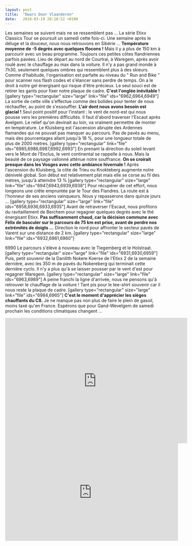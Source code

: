 ```yaml
---
layout: post
title:  "Dwars Door Vlaanderen"
date:   2018-03-19 20:28:52 +0100
---
```

Les semaines se suivent mais ne se ressemblent pas ...
La série Etixx Classics Tour se poursuit un samedi cette fois-ci.
Une semaine après le déluge et la douceur, nous nous retrouvons en Sibérie ...
<strong>Température moyenne de -5 degrés avec quelques flocons !</strong>
Mais il y a plus de 150 km à parcourir avec un beau programme.
Toujours ces petites côtes flandriennes parfois pavées.
Lieu de départ au nord de Courtrai, à Waregem, après avoir roulé avec le chauffage au max dans la voiture.
Il n'y a pas grand monde à 7h30, seulement quelques ombres qui ressemblent plus à des skieurs.
Comme d'habitude, l'organisation est parfaite au niveau du " Run and Bike " pour scanner nos flash codes et s'élancer sans perdre de temps.
On a le droit à notre gel énergisant qui risque d'être précieux.
Le seul souci est de retirer les gants pour fixer notre plaque de cadre.
<strong>C'est l'onglée inévitable !</strong>
[gallery type="rectangular" size="large" link="file" ids="6962,6964,6949"]
La sortie de cette ville s'effectue comme des bolides pour tenter de nous réchauffer, au point de s'essouffler.
<strong>L'air dont nous avons besoin est glacial !</strong>
Seul point positif pour l'instant : le vent de nord-est qui nous pousse vers les premières difficultés.
Il faut d'abord traverser l'Escaut après Avelgem.
Le relief qu'on devinait au loin, va vraiment permettre de monter en température.
Le Kluisberg est l'ascension abrupte des Ardennes flamandes qui ne pouvait pas manquer au parcours.
Pas de pavés au menu, mais des pourcentages allant jusqu'à 18 %, pour une longueur totale de plus de 2000 mètres.
[gallery type="rectangular" link="file" ids="6985,6986,6987,6992,6993"]
En prenant la direction du soleil levant vers le Mont de l'Enclus, le vent continental se rappelle à nous.
Mais la beauté de ce paysage vallonné atténue notre souffrance.
<strong>On se croirait presque dans les Vosges avec cette ambiance hivernale !</strong>
Après l'ascension du Kluisberg, la côte de Trieu ou Knokteberg augmente notre dénivelé global.
Son début est relativement plat mais elle se corse au fil des mètres, jusqu'à atteindre 13 %
[gallery type="rectangular" size="large" link="file" ids="6947,6943,6939,6938"]
Pour récupérer de cet effort, nous longeons une crête empruntée par le Tour des Flandres.
La route est à l'honneur de ses anciens vainqueurs.
Nous y repasserons dans quinze jours ...
[gallery type="rectangular" size="large" link="file" ids="6958,6936,6933,6935"]
Avant de retraverser l'Escaut, nous profitons du ravitaillement de Berchem pour regagner quelques degrés avec le thé énergisant Etixx.
<strong>Pas suffisamment chaud, car la décision commune avec Félix de basculer sur le parcours   de 75 km est prise, avant de perdre nos extrémités de doigts ...</strong>
Direction le nord pour affronter le secteur pavés de Varent sur une distance de 2 km.
[gallery type="rectangular" size="large" link="file" ids="6932,6961,6960"]


6990
Le parcours s'élève à nouveau avec le Tiegemberg et le Holstraat.
[gallery type="rectangular" size="large" link="file" ids="6931,6930,6959"]
Puis, petit souvenir de la Danilith Nokere Koerse de l'Etixx 2 de la semaine dernière, avec les 350 m de pavés du Nokereberg qui terminait cette dernière cyclo.
Il n'y a plus qu'à se laisser pousser par le vent d'est pour regagner Waregem.
[gallery type="rectangular" size="large" link="file" ids="6963,6989"]
A peine franchi la ligne d'arrivée, nous ne pensons qu'à retrouver le chauffage de la voiture !
Tant pis pour le tee-shirt souvenir car il nous reste la plaque de cadre.
[gallery type="rectangular" size="large" link="file" ids="6984,6965"]
<strong>C'est le moment d'apprécier les sièges chauffants du C8.</strong>
Je ne manque pas non plus de faire le plein de gasoil, moins taxé qu'en France.
Espérons que pour Gand-Wevelgem de samedi prochain les conditions climatiques changent ...

<center><iframe src="https://www.strava.com/activities/1457024787/embed/bad673967520d4e486a172d364e55d9f00dcdefb" width="590" height="405" frameborder="0" scrolling="no" data-mce-fragment="1"></iframe></center><center>
<iframe src="https://www.youtube.com/embed/uULadM7Va8U" width="560" height="315" frameborder="0" allowfullscreen="allowfullscreen" data-mce-fragment="1"></iframe></center>